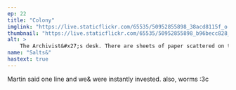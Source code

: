 ```yaml
---
ep: 22
title: "Colony"
imglink: "https://live.staticflickr.com/65535/50952855898_38acd8115f_o.jpg"
thumbnail: "https://live.staticflickr.com/65535/50952855898_b96becc828_q.jpg"
alt: >
    The Archivist&#x27;s desk. There are sheets of paper scattered on the desk, with straight lines to represent text -- the word &quot;Colony&quot; is written on one of them. There are two pens, a tape recorder, a closed laptop with a brand label that says &quot;worm&quot;, and a glass jar containing a dozen or so silver worms. Above the desk is a quote: &quot;... maybe an inch long, with a silver segmented body that goes black at the end, almost like it&#x27;s been burned...&quot;
name: "Salts&"
hastext: true
---
```

Martin said one line and we& were instantly invested. also, worms :3c
